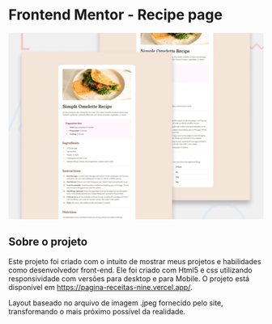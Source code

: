 # Frontend Mentor - Recipe page

![Design preview for the Recipe page coding challenge](./design/desktop-preview.jpg)

## Sobre o projeto

Este projeto foi criado com o intuito de mostrar meus projetos e habilidades como desenvolvedor front-end. Ele foi criado com Html5 e css utilizando responsividade com versões para desktop e para Mobile. 
O projeto está disponível em https://pagina-receitas-nine.vercel.app/.

Layout baseado no arquivo de imagem .jpeg fornecido pelo site, transformando o mais próximo possível da realidade.

